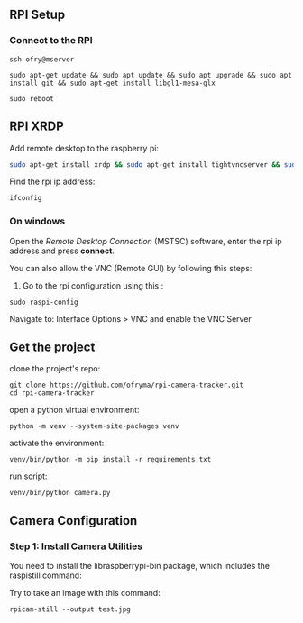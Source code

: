 ## RPI Setup

### Connect to the RPI

```
ssh ofry@mserver
```
```
sudo apt-get update && sudo apt update && sudo apt upgrade && sudo apt install git && sudo apt-get install libgl1-mesa-glx
```
```
sudo reboot
```

## RPI XRDP

Add remote desktop to the raspberry pi:

```sh
sudo apt-get install xrdp && sudo apt-get install tightvncserver && sudo systemctl start xrdp && ifconfig
```

Find the rpi ip address:
```sh
ifconfig
```

### On windows
Open the *Remote Desktop Connection* (MSTSC) software, enter the rpi ip address and press **connect**.

You can also allow the VNC (Remote GUI) by following this steps:

1. Go to the rpi configuration using this :

```
sudo raspi-config
```

Navigate to: Interface Options > VNC and enable the VNC Server

## Get the project

clone the project's repo:
```
git clone https://github.com/ofryma/rpi-camera-tracker.git
cd rpi-camera-tracker
```

open a python virtual environment:
```
python -m venv --system-site-packages venv
```

activate the environment:
```
venv/bin/python -m pip install -r requirements.txt
```

run script:
```
venv/bin/python camera.py
```

## Camera Configuration

### Step 1: Install Camera Utilities
You need to install the libraspberrypi-bin package, which includes the raspistill command:

Try to take an image with this command:
```
rpicam-still --output test.jpg
```




